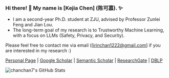 ### Hi there! 👋 My name is [Kejia Chen] (陈可嘉). ✨

- I am a second-year Ph.D. student at ZJU, advised by Professor Zunlei Feng and Jian Lou.
- The long-term goal of my research is to Trustworthy Machine Learning, with a focus on LLMs (Safety, Privacy, and Security).

Please feel free to contact me via email ([irinchan1222@gmail.com] if you are interested in my research :)

[Personal Page](#) | [Google Scholar](#) | [Semantic Scholar](#) | [ResearchGate](#) | [DBLP](#)

![chanchan7's GitHub Stats](https://github-readme-stats.vercel.app/api?username=chanchan7&show_icons=true&theme=default&include_all_commits=true&count_private=true)


